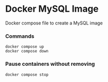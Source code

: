 # Docker MySQL Image
Docker compose file to create a MySQL image

### Commands
    docker compose up
    docker compose down

### Pause containers without removing
    docker compose stop
